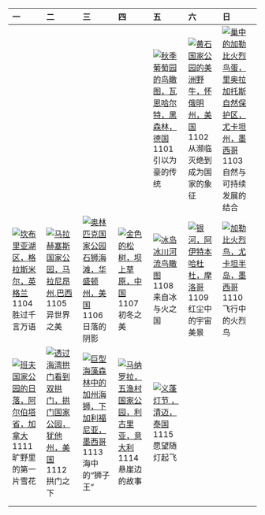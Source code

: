 | 一                                                                                                                                                                                          | 二                                                                                                                                                                                               | 三                                                                                                                                                                                             | 四                                                                                                                                                                                               | 五                                                                                                                                                                                                                       | 六                                                                                                                                                                                                          | 日                                                                                                                                                                                                                    |
|:-------------------------------------------------------------------------------------------------------------------------------------------------------------------------------------------|:------------------------------------------------------------------------------------------------------------------------------------------------------------------------------------------------|:----------------------------------------------------------------------------------------------------------------------------------------------------------------------------------------------|:------------------------------------------------------------------------------------------------------------------------------------------------------------------------------------------------|:------------------------------------------------------------------------------------------------------------------------------------------------------------------------------------------------------------------------|:-----------------------------------------------------------------------------------------------------------------------------------------------------------------------------------------------------------|:---------------------------------------------------------------------------------------------------------------------------------------------------------------------------------------------------------------------|
|                                                                                                                                                                                            |                                                                                                                                                                                                 |                                                                                                                                                                                               |                                                                                                                                                                                                 | [![](https://www.bing.com/th?id=OHR.VineyardsBlackForestFall_ZH-CN6767078591_320x240.jpg '秋季葡萄园的鸟瞰图，瓦恩哈尔特，黑森林，德国')](https://www.bing.com/th?id=OHR.VineyardsBlackForestFall_ZH-CN6767078591_UHD.jpg)<br>1101<br>引以为豪的传统 | [![](https://www.bing.com/th?id=OHR.BisonYellowstone_ZH-CN7320887379_320x240.jpg '黄石国家公园的美洲野牛，怀俄明州，美国')](https://www.bing.com/th?id=OHR.BisonYellowstone_ZH-CN7320887379_UHD.jpg)<br>1102<br>从濒临灭绝到成为国家的象征 | [![](https://www.bing.com/th?id=OHR.YucatanBiosphere_ZH-CN7442392453_320x240.jpg '巢中的加勒比火烈鸟蛋，里奥拉加托斯自然保护区，尤卡坦州，墨西哥')](https://www.bing.com/th?id=OHR.YucatanBiosphere_ZH-CN7442392453_UHD.jpg)<br>1103<br>自然与可持续发展的结合 |
| [![](https://www.bing.com/th?id=OHR.CumbriaAutumn_ZH-CN7697251216_320x240.jpg '坎布里亚湖区，格拉斯米尔，英格兰')](https://www.bing.com/th?id=OHR.CumbriaAutumn_ZH-CN7697251216_UHD.jpg)<br>1104<br>胜过千言万语 | [![](https://www.bing.com/th?id=OHR.LencoisMaranhao_ZH-CN8194406488_320x240.jpg '马拉赫塞斯国家公园，马拉尼昂州,巴西')](https://www.bing.com/th?id=OHR.LencoisMaranhao_ZH-CN8194406488_UHD.jpg)<br>1105<br>异世界之美 | [![](https://www.bing.com/th?id=OHR.ShiShiBeach_ZH-CN8685799566_320x240.jpg '奥林匹克国家公园石狮海滩，华盛顿州，美国')](https://www.bing.com/th?id=OHR.ShiShiBeach_ZH-CN8685799566_UHD.jpg)<br>1106<br>日落的阴影     | [![](https://www.bing.com/th?id=OHR.LiDong2024_ZH-CN9944723194_320x240.jpg '金色的松树，坝上草原，中国')](https://www.bing.com/th?id=OHR.LiDong2024_ZH-CN9944723194_UHD.jpg)<br>1107<br>初冬之美                 | [![](https://www.bing.com/th?id=OHR.GlacialRivers_ZH-CN0260507556_320x240.jpg '冰岛冰川河流鸟瞰图')](https://www.bing.com/th?id=OHR.GlacialRivers_ZH-CN0260507556_UHD.jpg)<br>1108<br>来自冰与火之国                                    | [![](https://www.bing.com/th?id=OHR.MoroccoMilkyWay_ZH-CN3544344290_320x240.jpg '银河，阿伊特本哈杜杜，摩洛哥')](https://www.bing.com/th?id=OHR.MoroccoMilkyWay_ZH-CN3544344290_UHD.jpg)<br>1109<br>红尘中的宇宙美景             | [![](https://www.bing.com/th?id=OHR.YucatanFlamingos_ZH-CN0721673752_320x240.jpg '加勒比火烈鸟，尤卡坦半岛，墨西哥')](https://www.bing.com/th?id=OHR.YucatanFlamingos_ZH-CN0721673752_UHD.jpg)<br>1110<br>飞行中的火烈鸟                    |
| [![](https://www.bing.com/th?id=OHR.Banff24_ZH-CN1156176817_320x240.jpg '班夫国家公园的日落，阿尔伯塔省，加拿大')](https://www.bing.com/th?id=OHR.Banff24_ZH-CN1156176817_UHD.jpg)<br>1111<br>旷野里的第一片雪花       | [![](https://www.bing.com/th?id=OHR.CoveArch_ZH-CN1281140578_320x240.jpg '透过海湾拱门看到双拱门，拱门国家公园，犹他州，美国')](https://www.bing.com/th?id=OHR.CoveArch_ZH-CN1281140578_UHD.jpg)<br>1112<br>拱门之下         | [![](https://www.bing.com/th?id=OHR.KelpForest_ZH-CN2357269491_320x240.jpg '巨型海藻森林中的加州海狮，下加利福尼亚，墨西哥')](https://www.bing.com/th?id=OHR.KelpForest_ZH-CN2357269491_UHD.jpg)<br>1113<br>海中的“狮子王” | [![](https://www.bing.com/th?id=OHR.ManarolaItaly_ZH-CN2837915120_320x240.jpg '马纳罗拉，五渔村国家公园，利古里亚，意大利')](https://www.bing.com/th?id=OHR.ManarolaItaly_ZH-CN2837915120_UHD.jpg)<br>1114<br>悬崖边的故事 | [![](https://www.bing.com/th?id=OHR.YiPengLanterns_ZH-CN5613043353_320x240.jpg '义蓬灯节 ，清迈，泰国')](https://www.bing.com/th?id=OHR.YiPengLanterns_ZH-CN5613043353_UHD.jpg)<br>1115<br>愿望随灯起飞                                 |                                                                                                                                                                                                            |                                                                                                                                                                                                                      |
|                                                                                                                                                                                            |                                                                                                                                                                                                 |                                                                                                                                                                                               |                                                                                                                                                                                                 |                                                                                                                                                                                                                         |                                                                                                                                                                                                            |                                                                                                                                                                                                                      |
|                                                                                                                                                                                            |                                                                                                                                                                                                 |                                                                                                                                                                                               |                                                                                                                                                                                                 |                                                                                                                                                                                                                         |                                                                                                                                                                                                            |                                                                                                                                                                                                                      |